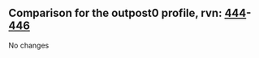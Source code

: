 ## Comparison for the outpost0 profile, rvn: [444](https://github.com/PRO100KatYT/FortniteProfileRevisions/tree/main/profiles/outpost0/444%20outpost0.json)-[446](https://github.com/PRO100KatYT/FortniteProfileRevisions/tree/main/profiles/outpost0/446%20outpost0.json)

No changes
